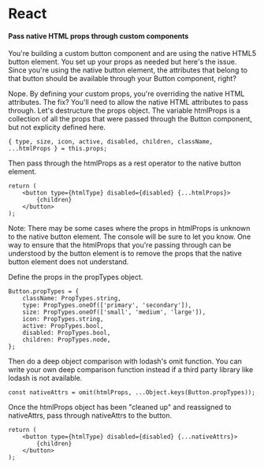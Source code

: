 # React

#### Pass native HTML props through custom components
You're building a custom button component and are using the native HTML5 button element. 
You set up your props as needed but here's the issue. Since you're using the native button element, 
the attributes that belong to that button should be available through your Button component, right?

Nope. By defining your custom props, you're overriding the native HTML attributes. The fix? 
You'll need to allow the native HTML attributes to pass through. Let's destructure the props object.
The variable htmlProps is a collection of all the props that were passed through the Button 
component, but not explicity defined here.

```
{ type, size, icon, active, disabled, children, className, ...htmlProps } = this.props;
```

Then pass through the htmlProps as a rest operator to the native button element.
```
return (
    <button type={htmlType} disabled={disabled} {...htmlProps}>
        {children}
    </button>
);
```

Note: There may be some cases where the props in htmlProps is unknown to the native button element.
The console will be sure to let you know. One way to ensure that the htmlProps that you're passing
through can be understood by the button element is to remove the props that the native button element
does not understand. 

Define the props in the propTypes object.

```
Button.propTypes = {
    className: PropTypes.string,
    type: PropTypes.oneOf(['primary', 'secondary']),
    size: PropTypes.oneOf(['small', 'medium', 'large']),
    icon: PropTypes.string,
    active: PropTypes.bool,
    disabled: PropTypes.bool,
    children: PropTypes.node,
};
```

Then do a deep object comparison with lodash's omit function. You can write your own deep comparison
function instead if a third party library like lodash is not available.

```
const nativeAttrs = omit(htmlProps, ...Object.keys(Button.propTypes));
```

Once the htmlProps object has been "cleaned up" and reassigned to nativeAttrs, 
pass through nativeAttrs to the button.
```
return (
    <button type={htmlType} disabled={disabled} {...nativeAttrs}>
        {children}
    </button>
);
```